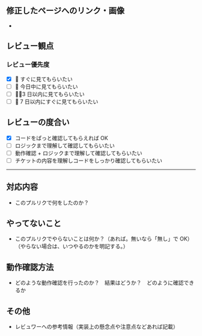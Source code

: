 ## 修正したページへのリンク・画像

-

## レビュー観点

### レビュー優先度

- [x] 🚀 すぐに見てもらいたい
- [ ] 🚗 今日中に見てもらいたい
- [ ] 🚶‍♂️3 日以内に見てもらいたい
- [ ] 🐢 7 日以内にすぐに見てもらいたい

## レビューの度合い

- [x] コードをぱっと確認してもらえれば OK
- [ ] ロジックまで理解して確認してもらいたい
- [ ] 動作確認 + ロジックまで理解して確認してもらいたい
- [ ] チケットの内容を理解しコードをしっかり確認してもらいたい

---

## 対応内容

- このプルリクで何をしたのか？

## やってないこと

- このプルリクでやらないことは何か？（あれば。無いなら「無し」で OK）（やらない場合は、いつやるのかを明記する。）

## 動作確認方法

- どのような動作確認を行ったのか？　結果はどうか？　どのように確認できるか

## その他

- レビュワーへの参考情報（実装上の懸念点や注意点などあれば記載）
